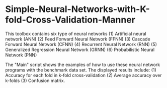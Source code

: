 # Simple-Neural-Networks-with-K-fold-Cross-Validation-Manner
This toolbox contains six type of neural networks (1) Artificial neural network (ANN) (2) Feed Forward Neural Network (FFNN) (3) Cascade Forward Neural Network (CFNN) (4) Recurrent Neural Network (RNN) (5) Generalized Regression Neural Network (GRNN) (6) Probabilistic Neural Network (PNN)  

The "Main" script shows the examples of how to use these neural network programs with the benchmark data set.  The displayed results include: (1) Accuracy for each fold in k-fold cross-validation (2) Average accuracy over k-folds (3) Confusion matrix.
